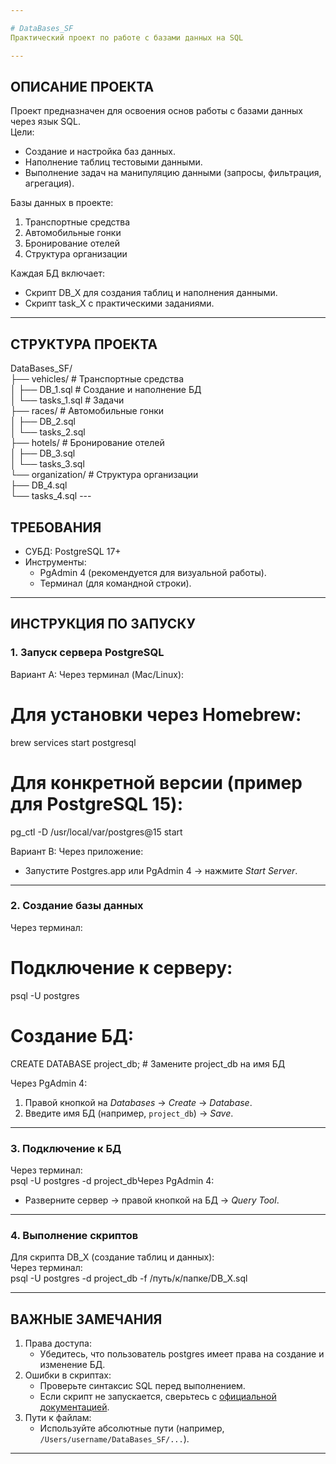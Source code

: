 ```yaml
---

# DataBases_SF  
Практический проект по работе с базами данных на SQL  

---
```


## ОПИСАНИЕ ПРОЕКТА  
Проект предназначен для освоения основ работы с базами данных через язык SQL.  
Цели:  
- Создание и настройка баз данных.  
- Наполнение таблиц тестовыми данными.  
- Выполнение задач на манипуляцию данными (запросы, фильтрация, агрегация).  

Базы данных в проекте:  
1. Транспортные средства  
2. Автомобильные гонки  
3. Бронирование отелей  
4. Структура организации  

Каждая БД включает:  
- Скрипт DB_X для создания таблиц и наполнения данными.  
- Скрипт task_X с практическими заданиями.  

---

## СТРУКТУРА ПРОЕКТА  
DataBases_SF/  
├── vehicles/              # Транспортные средства  
│   ├── DB_1.sql           # Создание и наполнение БД  
│   └── tasks_1.sql        # Задачи  
├── races/                 # Автомобильные гонки  
│   ├── DB_2.sql  
│   └── tasks_2.sql  
├── hotels/                # Бронирование отелей  
│   ├── DB_3.sql  
│   └── tasks_3.sql  
└── organization/          # Структура организации  
    ├── DB_4.sql  
    └── tasks_4.sql  ---

## ТРЕБОВАНИЯ  
- СУБД: PostgreSQL 17+  
- Инструменты:  
  - PgAdmin 4 (рекомендуется для визуальной работы).  
  - Терминал (для командной строки).  

---

## ИНСТРУКЦИЯ ПО ЗАПУСКУ  

### 1. Запуск сервера PostgreSQL  
Вариант A: Через терминал (Mac/Linux):  
# Для установки через Homebrew:
brew services start postgresql

# Для конкретной версии (пример для PostgreSQL 15):
pg_ctl -D /usr/local/var/postgres@15 start

Вариант B: Через приложение:  
- Запустите Postgres.app или PgAdmin 4 → нажмите *Start Server*.    

---

### 2. Создание базы данных  
Через терминал:  
# Подключение к серверу:
psql -U postgres

# Создание БД:
CREATE DATABASE project_db;  # Замените project_db на имя БД

Через PgAdmin 4:  
1. Правой кнопкой на *Databases* → *Create* → *Database*.  
2. Введите имя БД (например, `project_db`) → *Save*.  

---

### 3. Подключение к БД  
Через терминал:  
psql -U postgres -d project_dbЧерез PgAdmin 4:  
- Разверните сервер → правой кнопкой на БД → *Query Tool*.  

---

### 4. Выполнение скриптов  
Для скрипта DB_X (создание таблиц и данных):  
Через терминал:  
psql -U postgres -d project_db -f /путь/к/папке/DB_X.sql

---

## ВАЖНЫЕ ЗАМЕЧАНИЯ  
1. Права доступа:  
   - Убедитесь, что пользователь postgres имеет права на создание и изменение БД.  
2. Ошибки в скриптах:  
   - Проверьте синтаксис SQL перед выполнением.  
   - Если скрипт не запускается, сверьтесь с [официальной документацией](https://www.postgresql.org/docs/current/app-psql.html).  
3. Пути к файлам:  
   - Используйте абсолютные пути (например, `/Users/username/DataBases_SF/...`).  

---
